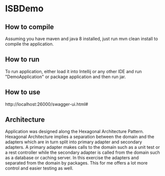 # ISBDemo

## How to compile
Assuming you have maven and java 8 installed, just run mvn clean install to compile the application.

## How to run
To run application, either load it into Intellij or any other IDE and run "DemoApplication" or package application and then run jar.

## How to use

http://localhost:26000/swagger-ui.html#



## Architecture

Application was designed along the Hexagonal Architecture Pattern. Hexagonal Architecture implies a separation between the domain and the adapters which are in turn split into primary adapter and secondary adapters. A primary adapter makes calls to the domain such as a unit test or a rest controller while the secondary adapter is called from the domain such as a database or caching server. In this exercise the adapters and separated from the domain by packages. This for me offers a lot more control and easier testing as well.
